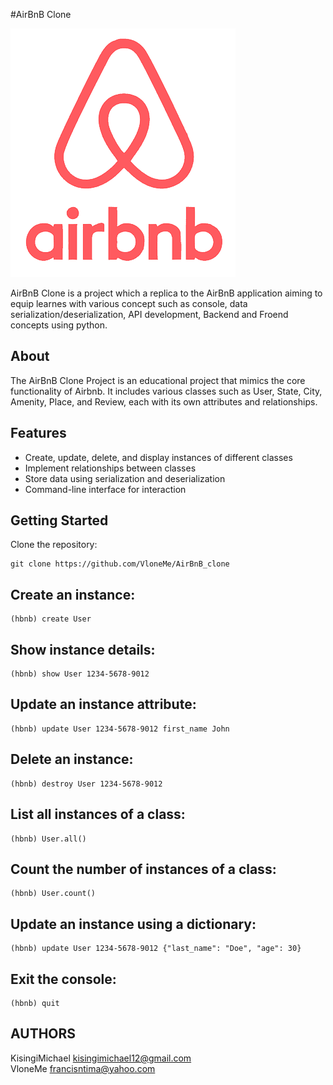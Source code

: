 #AirBnB Clone

![Project Logo](AirBnB_Logo.png)

AirBnB Clone is a project which a replica to the AirBnB application aiming to equip learnes with various concept such as console, data serialization/deserialization, API development, Backend and Froend concepts using python.

## About

The AirBnB Clone Project is an educational project that mimics the core functionality of Airbnb. It includes various classes such as User, State, City, Amenity, Place, and Review, each with its own attributes and relationships.
## Features
- Create, update, delete, and display instances of different classes
- Implement relationships between classes
- Store data using serialization and deserialization
- Command-line interface for interaction

## Getting Started
   Clone the repository:
   ```
   git clone https://github.com/VloneMe/AirBnB_clone
   ```

## Create an instance:
   ```
   (hbnb) create User
   ```

## Show instance details:
  ```
  (hbnb) show User 1234-5678-9012
  ```

## Update an instance attribute:
   ```
   (hbnb) update User 1234-5678-9012 first_name John
   ```

## Delete an instance:
   ```
   (hbnb) destroy User 1234-5678-9012
   ```

## List all instances of a class:
   ```
   (hbnb) User.all()
   ```

## Count the number of instances of a class:
   ```
   (hbnb) User.count()
   ```

## Update an instance using a dictionary:
   ```
   (hbnb) update User 1234-5678-9012 {"last_name": "Doe", "age": 30}
   ```

## Exit the console:
   ```
   (hbnb) quit
   ```

## AUTHORS
KisingiMichael <kisingimichael12@gmail.com>  
VloneMe <francisntima@yahoo.com>

